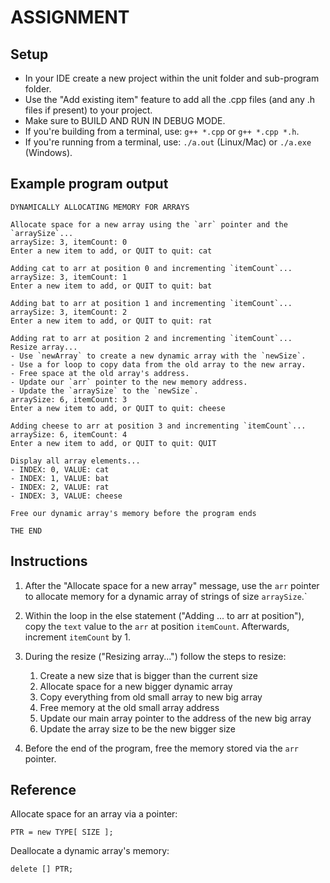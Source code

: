# ASSIGNMENT

## Setup
- In your IDE create a new project within the unit folder and sub-program folder.
- Use the "Add existing item" feature to add all the .cpp files (and any .h files if present) to your project.
- Make sure to BUILD AND RUN IN DEBUG MODE.
- If you're building from a terminal, use: `g++ *.cpp` or `g++ *.cpp *.h`.
- If you're running from a terminal, use: `./a.out` (Linux/Mac) or `./a.exe` (Windows).


## Example program output
```
DYNAMICALLY ALLOCATING MEMORY FOR ARRAYS

Allocate space for a new array using the `arr` pointer and the `arraySize`...
arraySize: 3, itemCount: 0
Enter a new item to add, or QUIT to quit: cat

Adding cat to arr at position 0 and incrementing `itemCount`...
arraySize: 3, itemCount: 1
Enter a new item to add, or QUIT to quit: bat

Adding bat to arr at position 1 and incrementing `itemCount`...
arraySize: 3, itemCount: 2
Enter a new item to add, or QUIT to quit: rat

Adding rat to arr at position 2 and incrementing `itemCount`...
Resize array...
- Use `newArray` to create a new dynamic array with the `newSize`.
- Use a for loop to copy data from the old array to the new array.
- Free space at the old array's address.
- Update our `arr` pointer to the new memory address.
- Update the `arraySize` to the `newSize`.
arraySize: 6, itemCount: 3
Enter a new item to add, or QUIT to quit: cheese

Adding cheese to arr at position 3 and incrementing `itemCount`...
arraySize: 6, itemCount: 4
Enter a new item to add, or QUIT to quit: QUIT

Display all array elements...
- INDEX: 0, VALUE: cat
- INDEX: 1, VALUE: bat
- INDEX: 2, VALUE: rat
- INDEX: 3, VALUE: cheese

Free our dynamic array's memory before the program ends

THE END
```


## Instructions

1. After the "Allocate space for a new array" message, use the `arr` pointer to allocate memory for a dynamic array of strings of size `arraySize`.`

2. Within the loop in the else statement ("Adding ... to arr at position"), copy the `text` value to the `arr` at position `itemCount`. Afterwards, increment `itemCount` by 1.

3. During the resize ("Resizing array...") follow the steps to resize:
   1. Create a new size that is bigger than the current size
   2. Allocate space for a new bigger dynamic array
   3. Copy everything from old small array to new big array
   4. Free memory at the old small array address
   5. Update our main array pointer to the address of the new big array
   6. Update the array size to be the new bigger size

4. Before the end of the program, free the memory stored via the `arr` pointer.


## Reference
Allocate space for an array via a pointer:
```
PTR = new TYPE[ SIZE ];
```

Deallocate a dynamic array's memory:
```
delete [] PTR;
```
